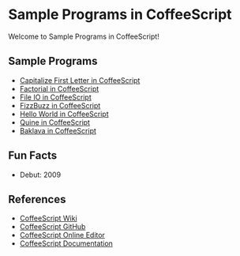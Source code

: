 # Sample Programs in CoffeeScript

Welcome to Sample Programs in CoffeeScript!

## Sample Programs

- [Capitalize First Letter in CoffeeScript](https://github.com/TheRenegadeCoder/sample-programs/issues/1325)
- [Factorial in CoffeeScript](https://github.com/TheRenegadeCoder/sample-programs/issues/1316)
- [File IO in CoffeeScript](https://github.com/TheRenegadeCoder/sample-programs/issues/1317)
- [FizzBuzz in CoffeeScript](https://github.com/TheRenegadeCoder/sample-programs/issues/1313)
- [Hello World in CoffeeScript](https://github.com/TheRenegadeCoder/sample-programs/issues/924)
- [Quine in CoffeeScript](https://github.com/TheRenegadeCoder/sample-programs/issues/1309)
- [Baklava in CoffeeScript](https://github.com/TheRenegadeCoder/sample-programs/pull/2184)

## Fun Facts

- Debut: 2009

## References

- [CoffeeScript Wiki](https://en.wikipedia.org/wiki/CoffeeScript)
- [CoffeeScript GitHub](https://github.com/jashkenas/coffeescript/)
- [CoffeeScript Online Editor](https://www.jdoodle.com/compile-coffeescript-online)
- [CoffeeScript Documentation](https://coffeescript.org/)